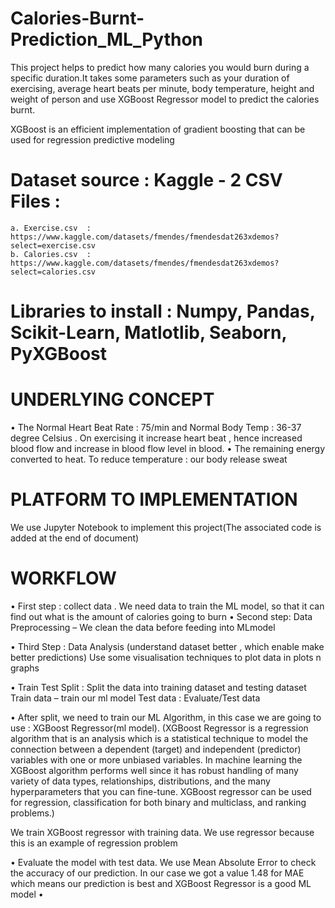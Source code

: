 # Calories-Burnt-Prediction_ML_Python
This project helps to predict how many calories you would burn during a specific duration.It takes some parameters such as your duration of exercising, average heart beats per minute, body temperature, height and weight of person and use XGBoost Regressor model to predict the calories burnt.

XGBoost is an efficient implementation of gradient boosting that can be used for regression predictive modeling

# Dataset source : Kaggle - 2 CSV Files : 
    a. Exercise.csv  : https://www.kaggle.com/datasets/fmendes/fmendesdat263xdemos?select=exercise.csv
    b. Calories.csv  : https://www.kaggle.com/datasets/fmendes/fmendesdat263xdemos?select=calories.csv
    
    
# Libraries to install : Numpy, Pandas, Scikit-Learn, Matlotlib, Seaborn, PyXGBoost

# UNDERLYING CONCEPT
•	The Normal Heart Beat Rate : 75/min and Normal Body Temp : 36-37 degree Celsius . On exercising it increase heart beat , hence increased blood flow and increase in blood flow level in blood. 
•	The remaining energy converted to heat. To reduce temperature  : our body release sweat

# PLATFORM TO IMPLEMENTATION
We use Jupyter Notebook to implement this project(The associated code is added at the end of document)

# WORKFLOW
•	First step : collect data .
We need data to train the ML model, so that it can find out what is the amount of calories going to burn
•	Second step: Data Preprocessing – We clean the data before feeding into MLmodel

•	Third Step : Data Analysis   (understand dataset better , which enable make better predictions)
Use some visualisation techniques to plot data in plots n graphs


•	Train Test Split : Split the data into training dataset and testing dataset
Train data – train our ml model
Test data : Evaluate/Test data

•	After split, we need to train our ML Algorithm, in this case we are going to use : XGBoost Regressor(ml model).
(XGBoost Regressor is a regression algorithm that is an analysis which is a statistical technique to model the connection between a dependent (target) and independent (predictor) variables with one or more unbiased variables. In machine learning the XGBoost algorithm performs well since it has robust handling of many variety of data types, relationships, distributions, and the many hyperparameters that you can fine-tune. XGBoost regressor can be used for regression, classification for both binary and multiclass, and ranking problems.)

We train XGBoost regressor with training data.
We use regressor because this is an example of regression problem


•	Evaluate the model with test data. 
We use Mean Absolute Error to check the accuracy of our prediction. In our case we got a value 1.48 for MAE which means our prediction is best and XGBoost Regressor is a good ML model
•	 




